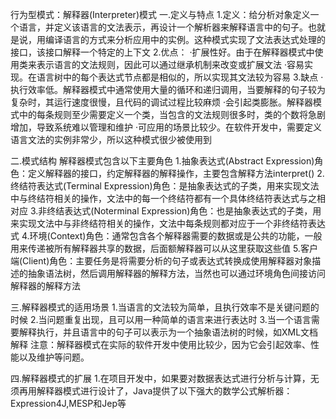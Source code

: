 行为型模式：解释器(Interpreter)模式
一.定义与特点
1.定义：给分析对象定义一个语言，并定义该语言的文法表示，再设计一个解析器来解释语言中的句子。也就是说，用编译语言的方式来分析应用中的实例。这种模式实现了文法表达式处理的接口，该接口解释一个特定的上下文
2.优点：
·扩展性好。由于在解释器模式中使用类来表示语言的文法规则，因此可以通过继承机制来改变或扩展文法
·容易实现。在语言树中的每个表达式节点都是相似的，所以实现其文法较为容易
3.缺点
·执行效率低。解释器模式中通常使用大量的循环和递归调用，当要解释的句子较为复杂时，其运行速度很慢，且代码的调试过程比较麻烦
·会引起类膨胀。解释器模式中的每条规则至少需要定义一个类，当包含的文法规则很多时，类的个数将急剧增加，导致系统难以管理和维护
·可应用的场景比较少。在软件开发中，需要定义语言文法的实例非常少，所以这种模式很少被使用到

二.模式结构
解释器模式包含以下主要角色
1.抽象表达式(Abstract Expression)角色：定义解释器的接口，约定解释器的解释操作，主要包含解释方法interpret()
2.终结符表达式(Terminal Expression)角色：是抽象表达式的子类，用来实现文法中与终结符相关的操作，文法中的每一个终结符都有一个具体终结符表达式与之相对应
3.非终结表达式(Noterminal Expression)角色：也是抽象表达式的子类，用来实现文法中与非终结符相关的操作，文法中每条规则都对应于一个非终结符表达式
4.环境(Context)角色：通常包含各个解释器需要的数据或是公共的功能，一般用来传递被所有解释器共享的数据，后面额解释器可以从这里获取这些值
5.客户端(Client)角色：主要任务是将需要分析的句子或表达式转换成使用解释器对象描述的抽象语法树，然后调用解释器的解释方法，当然也可以通过环境角色间接访问解释器的解释方法

三.解释器模式的适用场景
1.当语言的文法较为简单，且执行效率不是关键问题的时候
2.当问题重复出现，且可以用一种简单的语言来进行表达时
3.当一个语言需要解释执行，并且语言中的句子可以表示为一个抽象语法树的时候，如XML文档解释
注意：解释器模式在实际的软件开发中使用比较少，因为它会引起效率、性能以及维护等问题。

四.解释器模式的扩展
1.在项目开发中，如果要对数据表达式进行分析与计算，无须再用解释器模式进行设计了，Java提供了以下强大的数学公式解析器：Expression4J,MESP和Jep等
